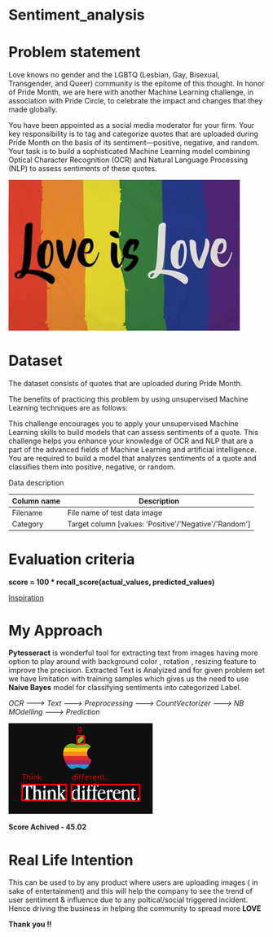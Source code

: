 # Sentiment_analysis

# Problem statement

Love knows no gender and the LGBTQ (Lesbian, Gay, Bisexual, Transgender, and Queer) community is the epitome of this thought. In honor of Pride Month, we are here with another Machine Learning challenge, in association with Pride Circle, to celebrate the impact and changes that they made globally.

You have been appointed as a social media moderator for your firm. Your key responsibility is to tag and categorize quotes that are uploaded during Pride Month on the basis of its sentiment—positive, negative, and random. Your task is to build a sophisticated Machine Learning model combining Optical Character Recognition (OCR) and Natural Language Processing (NLP) to assess sentiments of these quotes.

![alt text](loves.jpg)

# Dataset

The dataset consists of quotes that are uploaded during Pride Month.

The benefits of practicing this problem by using unsupervised Machine Learning techniques are as follows:

This challenge encourages you to apply your unsupervised Machine Learning skills to build models that can assess sentiments of a quote.
This challenge helps you enhance your knowledge of OCR and NLP that are a part of the advanced fields of Machine Learning and artificial intelligence.
You are required to build a model that analyzes sentiments of a quote and classifies them into positive, negative, or random.

Data description

| Column name |	Description |
| ----------- | ----------- |
| Filename	| File name of test data image |
| Category	| Target column [values: 'Positive'/'Negative'/'Random']|

# Evaluation criteria

**score = 100 * recall_score(actual_values, predicted_values)**



[Inspiration](https://www.hackerearth.com/challenges/competitive/hackerearth-machine-learning-challenge-pride-month-edition/)

# My Approach

**Pytesseract** is wonderful tool for extracting text from images having more option to play around with background color , rotation , resizing feature to improve the precision. Extracted Text is Analyized and for given problem set we have limitation with training samples which gives us the need to use **Naive Bayes** model for classifying sentiments into categorized Label.

*OCR ---> Text ---> Preprocessing ---> CountVectorizer  ---> NB MOdelling ---> Prediction*

![alt text](OCR_example.png)


**Score Achived - 45.02**

# Real Life Intention

This can be used to by any product where users are uploading images ( in sake of entertainment) and this will help the company to see the trend of user sentiment & influence due to any poltical/social triggered incident. Hence driving the business in helping the community to spread more **LOVE**


**Thank you !!**
